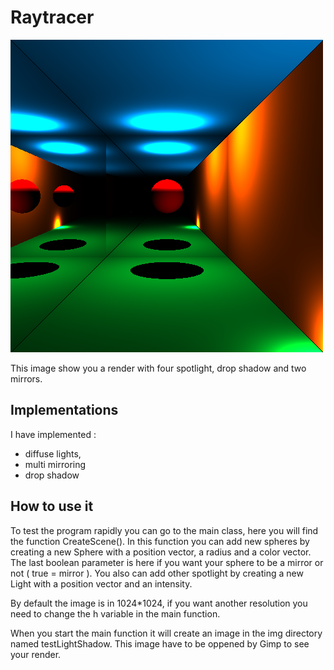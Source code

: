 # Raytracer
![LightShadowMirrors](https://github.com/MaevaL/Raytracer/blob/master/Raytracer/img/testLightShadowtwoMirror500.png)

This image show you a render with four spotlight, drop shadow and two mirrors.

## Implementations 

I have implemented  : 
* diffuse lights,
* multi mirroring 
* drop shadow 

## How to use it

To test the program rapidly you can go to the main class, here you will find the function CreateScene(). In this function you can add new spheres by creating a new Sphere with a position vector, a radius and a color vector. The last boolean parameter is here if you want your sphere to be a mirror or not ( true = mirror ). You also can add other spotlight by creating a new Light with a position vector and an intensity. 

By default the image is in 1024*1024, if you want another resolution you need to change the h variable in the main function.

When you start the main function it will create an image in the img directory named testLightShadow. This image have to be oppened by Gimp to see your render. 

